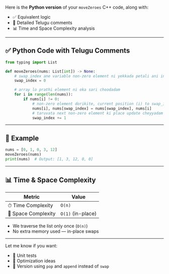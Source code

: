 Here is the **Python version** of your `moveZeroes` C++ code, along with:

* ✅ Equivalent logic
* 💬 Detailed Telugu comments
* 📊 Time and Space Complexity analysis

---

## ✅ Python Code with Telugu Comments

```python
from typing import List

def moveZeroes(nums: List[int]) -> None:
    # swap_index ane variable non-zero element ni yekkada petali ani indicate chestundi
    swap_index = 0

    # array lo prathi element ni oka sari choodadam
    for i in range(len(nums)):
        if nums[i] != 0:
            # non-zero element dorikite, current position (i) to swap_index ni swap cheyyadam
            nums[i], nums[swap_index] = nums[swap_index], nums[i]
            # taruvata next non-zero element ki place update cheyyadam
            swap_index += 1
```

---

## 📘 Example

```python
nums = [0, 1, 0, 3, 12]
moveZeroes(nums)
print(nums)  # Output: [1, 3, 12, 0, 0]
```

---

## 📊 Time & Space Complexity

| Metric              | Value             |
| ------------------- | ----------------- |
| ⏱ Time Complexity   | `O(n)`            |
| 🧠 Space Complexity | `O(1)` (in-place) |

* We traverse the list only once (`O(n)`)
* No extra memory used — in-place swaps

---

Let me know if you want:

* 🧪 Unit tests
* 🚀 Optimization ideas
* 🔁 Version using `pop` and `append` instead of `swap`
